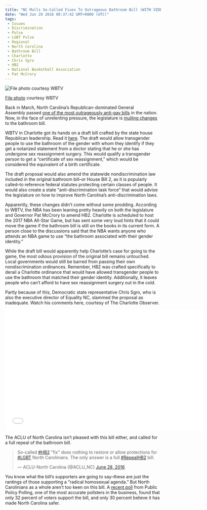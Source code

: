```yaml
---
title: "NC Mulls So-Called Fixes To Outrageous Bathroom Bill (WITH VIDEO)"
date: "Wed Jun 29 2016 00:37:42 GMT+0000 (UTC)"
tags: 
 - Issues
 - Discrimination
 - Pulse
 - LGBT Pulse
 - Regional
 - North Carolina
 - Bathroom Bill
 - Charlotte
 - Chris Sgro
 - HB2
 - National Basketball Association
 - Pat McCrory
---
```

<div id="attachment_139564" style="width: 610px" class="wp-caption aligncenter"><img class="size-large wp-image-139564" src="//i2.wp.com/cdn.liberalamerica.org/wp-content/uploads/2016/06/NC-bathroom-equality-600x343.jpg?resize=600%2C343" alt="File photo courtesy WBTV" srcset="//cdn.liberalamerica.org/wp-content/uploads/2016/06/NC-bathroom-equality.jpg 600w, //cdn.liberalamerica.org/wp-content/uploads/2016/06/NC-bathroom-equality.jpg 64w, //cdn.liberalamerica.org/wp-content/uploads/2016/06/NC-bathroom-equality.jpg 350w, //cdn.liberalamerica.org/wp-content/uploads/2016/06/NC-bathroom-equality.jpg 190w, //cdn.liberalamerica.org/wp-content/uploads/2016/06/NC-bathroom-equality.jpg 352w, //cdn.liberalamerica.org/wp-content/uploads/2016/06/NC-bathroom-equality.jpg 700w" sizes="(max-width: 600px) 100vw, 600px" data-recalc-dims="1">
<p class="wp-caption-text"><a href="http://wbtv.images.worldnow.com/images/10869685_G.jpg" onclick="__gaTracker(&apos;send&apos;, &apos;event&apos;, &apos;outbound-article&apos;, &apos;http://wbtv.images.worldnow.com/images/10869685_G.jpg&apos;, &apos;File photo&apos;);">File photo</a> courtesy WBTV</p>
</div><p>Back in March, North Carolina&#x2019;s Republican-dominated&#xA0;General Assembly&#xA0;passed <a href="http://www.liberalamerica.org/2016/03/23/public-safety-nc-repubs-finger-lgbt-residents/">one of the most outrageously anti-gay bills</a> in the nation. Now, in the face of unrelenting pressure, the legislature is <a href="http://www.wbtv.com/story/32326019/house-leadership-drafts-hb2-changes-amid-pressure-from-nba" onclick="__gaTracker(&apos;send&apos;, &apos;event&apos;, &apos;outbound-article&apos;, &apos;http://www.wbtv.com/story/32326019/house-leadership-drafts-hb2-changes-amid-pressure-from-nba&apos;, &apos;mulling changes&apos;);">mulling changes</a> to the bathroom bill.</p><p>WBTV in Charlotte got its hands on a draft bill crafted by the state house Republican leadership. Read it <a href="http://ftpcontent4.worldnow.com/wbtv/pdf/HB2-draft-legislation-wbtv2.pdf" onclick="__gaTracker(&apos;send&apos;, &apos;pageview&apos;, &apos;http://ftpcontent4.worldnow.com/wbtv/pdf/HB2-draft-legislation-wbtv2.pdf&apos;);">here</a>. The draft&#xA0;would allow transgender people to use the bathroom of the gender with whom they identify if they get a notarized statement from a doctor stating that he or she has undergone sex reassignment surgery. This would qualify a transgender person to get a &#x201C;certificate of sex reassignment,&#x201D; which would be considered the equivalent of a birth certificate.</p><p>The draft proposal would also amend the statewide nondiscrimination law included in the original bathroom bill&#x2013;or House Bill 2, as it is popularly called&#x2013;to reference federal statutes protecting certain classes of people. It would also&#xA0;create a state &#x201C;anti-discrimination task force&#x201D; that would advise the legislature on how to improve North Carolina&#x2019;s anti-discrimination laws.</p><p>Apparently, these changes didn&#x2019;t come without some prodding. According to WBTV, the NBA has&#xA0;been leaning pretty heavily on both the legislature and Governor Pat McCrory to amend HB2. Charlotte is scheduled to host the 2017 NBA All-Star Game, but has sent some very loud hints that it could move the game if the bathroom bill is still on the books in its current form. A person close to the discussions said that the NBA wants anyone who attends an NBA game to use &#x201C;the bathroom associated with their gender identity.&#x201D;</p><p>While the draft bill would apparently help Charlotte&#x2019;s case for going to the game,&#xA0;the most odious provision of the original bill remains untouched. Local governments would still be barred from passing their own nondiscrimination ordinances. Remember, HB2 was crafted specifically to derail a Charlotte ordinance that would have allowed transgender people to use the bathroom that matched their gender identity. Additionally, it leaves people who can&#x2019;t afford to have sex reassignment surgery out in the cold.</p><p>Partly because of this, Democratic state representative Chris Sgro, who is also the executive director of Equality NC, slammed the proposal as inadequate. Watch his comments here, courtesy of The Charlotte Observer.</p><p><span class="embed-youtube" style="text-align:center; display: block;"><iframe class="youtube-player" type="text/html" width="640" height="390" src="//www.youtube.com/embed/h-OYmNyXJtk?version=3&amp;rel=1&amp;fs=1&amp;autohide=2&amp;showsearch=0&amp;showinfo=1&amp;iv_load_policy=1&amp;wmode=transparent" allowfullscreen="true" style="border:0;"></iframe></span></p><p>The ACLU of North Carolina isn&#x2019;t pleased with this bill either, and called for a full repeal of the bathroom bill.</p><blockquote class="twitter-tweet" data-width="500"><p lang="en" dir="ltr">So-called <a href="https://twitter.com/hashtag/HB2?src=hash" onclick="__gaTracker(&apos;send&apos;, &apos;event&apos;, &apos;outbound-article&apos;, &apos;https://twitter.com/hashtag/HB2?src=hash&apos;, &apos;#HB2&apos;);">#HB2</a> &quot;fix&quot; does nothing to restore or allow protections for <a href="https://twitter.com/hashtag/LGBT?src=hash" onclick="__gaTracker(&apos;send&apos;, &apos;event&apos;, &apos;outbound-article&apos;, &apos;https://twitter.com/hashtag/LGBT?src=hash&apos;, &apos;#LGBT&apos;);">#LGBT</a> North Carolinians. The only answer is a full <a href="https://twitter.com/hashtag/RepealHB2?src=hash" onclick="__gaTracker(&apos;send&apos;, &apos;event&apos;, &apos;outbound-article&apos;, &apos;https://twitter.com/hashtag/RepealHB2?src=hash&apos;, &apos;#RepealHB2&apos;);">#RepealHB2</a> bill.</p>
<p>&#x2014; ACLU-North Carolina (@ACLU_NC) <a href="https://twitter.com/ACLU_NC/status/747874130993750016" onclick="__gaTracker(&apos;send&apos;, &apos;event&apos;, &apos;outbound-article&apos;, &apos;https://twitter.com/ACLU_NC/status/747874130993750016&apos;, &apos;June 28, 2016&apos;);">June 28, 2016</a></p></blockquote><p><script async src="//platform.twitter.com/widgets.js" charset="utf-8"></script></p><p>You know what the bill&#x2019;s supporters are going to say&#x2013;these are just the rantings of those supporting a &#x201C;radical homosexual agenda.&#x201D; But North Carolinians as a whole aren&#x2019;t too keen on this bill. A <a href="http://www.publicpolicypolling.com/main/2016/06/nc-governors-race-remains-tied-hb2-still-unpopular.html" onclick="__gaTracker(&apos;send&apos;, &apos;event&apos;, &apos;outbound-article&apos;, &apos;http://www.publicpolicypolling.com/main/2016/06/nc-governors-race-remains-tied-hb2-still-unpopular.html&apos;, &apos;recent poll&apos;);">recent poll</a> from Public Policy Polling, one of the most accurate pollsters in the business, found that only 32 percent of voters support the bill, and only 30 percent believe it has made North Carolina safer.</p>